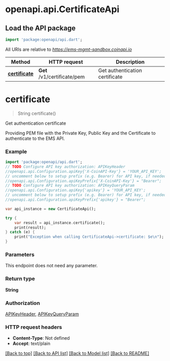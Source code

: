 # openapi.api.CertificateApi

## Load the API package
```dart
import 'package:openapi/api.dart';
```

All URIs are relative to *https://ems-mgmt-sandbox.coinapi.io*

Method | HTTP request | Description
------------- | ------------- | -------------
[**certificate**](CertificateApi.md#certificate) | **Get** /v1/certificate/pem | Get authentication certificate


# **certificate**
> String certificate()

Get authentication certificate

Providing PEM file with the Private Key, Public Key and the Certificate to authenticate to the EMS API.

### Example
```dart
import 'package:openapi/api.dart';
// TODO Configure API key authorization: APIKeyHeader
//openapi.api.Configuration.apiKey{'X-CoinAPI-Key'} = 'YOUR_API_KEY';
// uncomment below to setup prefix (e.g. Bearer) for API key, if needed
//openapi.api.Configuration.apiKeyPrefix{'X-CoinAPI-Key'} = "Bearer";
// TODO Configure API key authorization: APIKeyQueryParam
//openapi.api.Configuration.apiKey{'apikey'} = 'YOUR_API_KEY';
// uncomment below to setup prefix (e.g. Bearer) for API key, if needed
//openapi.api.Configuration.apiKeyPrefix{'apikey'} = "Bearer";

var api_instance = new CertificateApi();

try {
    var result = api_instance.certificate();
    print(result);
} catch (e) {
    print("Exception when calling CertificateApi->certificate: $e\n");
}
```

### Parameters
This endpoint does not need any parameter.

### Return type

**String**

### Authorization

[APIKeyHeader](../README.md#APIKeyHeader), [APIKeyQueryParam](../README.md#APIKeyQueryParam)

### HTTP request headers

 - **Content-Type**: Not defined
 - **Accept**: text/plain

[[Back to top]](#) [[Back to API list]](../README.md#documentation-for-api-endpoints) [[Back to Model list]](../README.md#documentation-for-models) [[Back to README]](../README.md)

